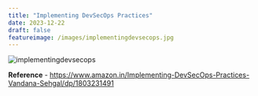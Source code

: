 ```yaml
---
title: "Implementing DevSecOps Practices"
date: 2023-12-22
draft: false
featureimage: /images/implementingdevsecops.jpg
---
```



![implementingdevsecops](/images/implementingdevsecops.jpg)

**Reference** - https://www.amazon.in/Implementing-DevSecOps-Practices-Vandana-Sehgal/dp/1803231491

